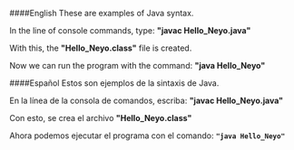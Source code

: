 ####English
These are examples of Java syntax.

In the line of console commands, type: 
**"javac Hello_Neyo.java"**

With this, the **"Hello_Neyo.class"** file is created.

Now we can run the program with the command: 
**"java Hello_Neyo"**

####Español
Estos son ejemplos de la sintaxis de Java.

En la línea de la consola de comandos, escriba: 
**"javac Hello_Neyo.java"**

Con esto, se crea el archivo **"Hello_Neyo.class"**

Ahora podemos ejecutar el programa con el comando:
**`"java Hello_Neyo"`**
